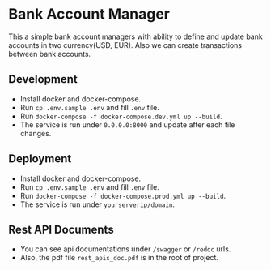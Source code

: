 # Bank Account Manager
This a simple bank account managers with ability to define and update bank accounts in two currency(USD, EUR).
Also we can create transactions between bank accounts.

## Development
- Install docker and docker-compose.
- Run `cp .env.sample .env` and fill `.env` file.
- Run `docker-compose -f docker-compose.dev.yml up --build`.
- The service is run under `0.0.0.0:8000` and update after each file changes.

## Deployment
- Install docker and docker-compose.
- Run `cp .env.sample .env` and fill `.env` file.
- Run `docker-compose -f docker-compose.prod.yml up --build`.
- The service is run under `yourserverip/domain`.

## Rest API Documents
- You can see api documentations under `/swagger` or `/redoc` urls.
- Also, the pdf file `rest_apis_doc.pdf` is in the root of project.

